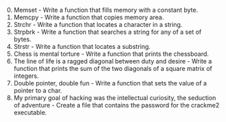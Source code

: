0. Memset - Write a function that fills memory with a constant byte.
1. Memcpy - Write a function that copies memory area.
2. Strchr - Write a function that locates a character in a string.
4. Strpbrk - Write a function that searches a string for any of a set of bytes.
5. Strstr - Write a function that locates a substring.
6. Chess is mental torture - Write a function that prints the chessboard.
7. The line of life is a ragged diagonal between duty and desire - Write a function that prints the sum of the two diagonals of a square matrix of integers.
8. Double pointer, double fun - Write a function that sets the value of a pointer to a char.
9. My primary goal of hacking was the intellectual curiosity, the seduction of adventure - Create a file that contains the password for the crackme2 executable.
